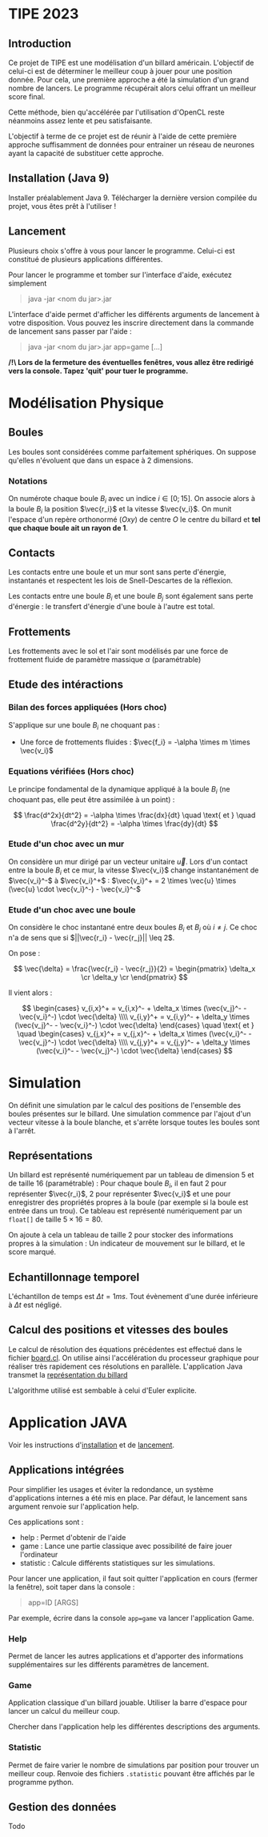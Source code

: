 # TIPE 2023

## Introduction

Ce projet de TIPE est une modélisation d'un billard américain. L'objectif de celui-ci est de déterminer le meilleur coup à jouer pour une position donnée.
Pour cela, une première approche a été la simulation d'un grand nombre de lancers. Le programme récupérait alors celui offrant un meilleur score final.

Cette méthode, bien qu'accélérée par l'utilisation d'OpenCL reste néanmoins assez lente et peu satisfaisante.

L'objectif à terme de ce projet est de réunir à l'aide de cette première approche suffisamment de données pour entrainer un réseau de neurones ayant la capacité de substituer cette approche.

## Installation (Java 9)

Installer préalablement Java 9. Télécharger la dernière version compilée du projet, vous êtes prêt à l'utiliser !

## Lancement

Plusieurs choix s'offre à vous pour lancer le programme. Celui-ci est constitué de plusieurs applications différentes.

Pour lancer le programme et tomber sur l'interface d'aide, exécutez simplement

> java -jar &#60;nom du jar&#62;.jar

L'interface d'aide permet d'afficher les différents arguments de lancement à votre disposition.
Vous pouvez les inscrire directement dans la commande de lancement sans passer par l'aide :

> java -jar &#60;nom du jar&#62;.jar app=game [...]

**/!\ Lors de la fermeture des éventuelles fenêtres, vous allez être redirigé vers la console. Tapez 'quit' pour tuer le programme.**

# Modélisation Physique

## Boules

Les boules sont considérées comme parfaitement sphériques. On suppose qu'elles n'évoluent que dans un espace à 2 dimensions.

### Notations

On numérote chaque boule $B_i$ avec un indice $i \in [0; 15]$. On associe alors à la boule $B_i$ la position $\vec{r_i}$ et la vitesse $\vec{v_i}$. On munit l'espace d'un repère orthonormé $(Oxy)$ de centre $O$ le centre du billard et **tel que chaque boule ait un rayon de 1**.

## Contacts

Les contacts entre une boule et un mur sont sans perte d'énergie, instantanés et respectent les lois de Snell-Descartes de la réflexion.

Les contacts entre une boule $B_i$ et une boule $B_j$ sont également sans perte d'énergie : le transfert d'énergie d'une boule à l'autre est total.

## Frottements

Les frottements avec le sol et l'air sont modélisés par une force de frottement fluide de paramètre massique $\alpha$ (paramétrable)

## Etude des intéractions

### Bilan des forces appliquées (Hors choc)

S'applique sur une boule $B_i$ ne choquant pas :

- Une force de frottements fluides : $\vec{f_i} = -\alpha \times m \times \vec{v_i}$

### Equations vérifiées (Hors choc)

Le principe fondamental de la dynamique appliqué à la boule $B_i$ (ne choquant pas, elle peut être assimilée à un point) :

$$
\frac{d^2x}{dt^2} = -\alpha \times \frac{dx}{dt} \quad \text{ et } \quad \frac{d^2y}{dt^2} = -\alpha \times \frac{dy}{dt}
$$

### Etude d'un choc avec un mur

On considère un mur dirigé par un vecteur unitaire $\vec{u}$. Lors d'un contact entre la boule $B_i$ et ce mur, la vitesse $\vec{v_i}$ change instantanément de $\vec{v_i}^-$ à $\vec{v_i}^+$ : $\vec{v_i}^+ = 2 \times \vec{u} \times (\vec{u} \cdot \vec{v_i}^-) - \vec{v_i}^-$

### Etude d'un choc avec une boule

On considère le choc instantané entre deux boules $B_i$ et $B_j$ où $i \neq j$. Ce choc n'a de sens que si $||\vec{r_i} - \vec{r_j}|| \leq 2$.

On pose :

$$
\vec{\delta} = \frac{\vec{r_i} - \vec{r_j}}{2} = \begin{pmatrix} \delta_x \cr \delta_y \cr \end{pmatrix} 
$$

Il vient alors :

$$
\begin{cases}
v_{i,x}^+ = v_{i,x}^- + \delta_x \times (\vec{v_j}^- - \vec{v_i}^-) \cdot \vec{\delta} \\\\ v_{i,y}^+ = v_{i,y}^- + \delta_y \times (\vec{v_j}^- - \vec{v_i}^-) \cdot \vec{\delta}
\end{cases}
\quad \text{ et } \quad
\begin{cases}
v_{j,x}^+ = v_{j,x}^- + \delta_x \times (\vec{v_i}^- - \vec{v_j}^-) \cdot \vec{\delta} \\\\ v_{j,y}^+ = v_{j,y}^- + \delta_y \times (\vec{v_i}^- - \vec{v_j}^-) \cdot \vec{\delta}
\end{cases}
$$

# Simulation

On définit une simulation par le calcul des positions de l'ensemble des boules présentes sur le billard. Une simulation commence par l'ajout d'un vecteur vitesse à la boule blanche, et s'arrête lorsque toutes les boules sont à l'arrêt.

## Représentations

Un billard est représenté numériquement par un tableau de dimension $5$ et de taille $16$ (paramétrable) : Pour chaque boule $B_i$, il en faut 2 pour représenter $\vec{r_i}$, 2 pour représenter $\vec{v_i}$ et une pour enregistrer des propriétés propres à la boule (par exemple si la boule est entrée dans un trou). Ce tableau est représenté numériquement par un `float[]` de taille $5 \times 16 = 80$.

On ajoute à cela un tableau de taille $2$ pour stocker des informations propres à la simulation : Un indicateur de mouvement sur le billard, et le score marqué.

## Echantillonnage temporel

L'échantillon de temps est $\Delta t = 1 ms$. Tout évènement d'une durée inférieure à $\Delta t$ est négligé.

## Calcul des positions et vitesses des boules

Le calcul de résolution des équations précédentes est effectué dans le fichier [board.cl](src/main/resources/board.cl). On utilise ainsi l'accélération du processeur graphique pour réaliser très rapidement ces résolutions en parallèle. L'application Java transmet la [représentation du billard](#représentations)

L'algorithme utilisé est sembable à celui d'Euler explicite.


# Application JAVA

Voir les instructions d'[installation](#installation-java-9) et de [lancement](lancement).

## Applications intégrées

Pour simplifier les usages et éviter la redondance, un système d'applications internes a été mis en place. Par défaut, le lancement sans argument renvoie sur l'application help.

Ces applications sont :

- help : Permet d'obtenir de l'aide
- game : Lance une partie classique avec possibilité de faire jouer l'ordinateur
- statistic : Calcule différents statistiques sur les simulations.

Pour lancer une application, il faut soit quitter l'application en cours (fermer la fenêtre), soit taper dans la console :

> app=ID [ARGS]

Par exemple, écrire dans la console `app=game` va lancer l'application Game.

### Help

Permet de lancer les autres applications et d'apporter des informations supplémentaires sur les différents paramètres de lancement.

### Game

Application classique d'un billard jouable. Utiliser la barre d'espace pour lancer un calcul du meilleur coup.

Chercher dans l'application help les différentes descriptions des arguments.

### Statistic

Permet de faire varier le nombre de simulations par position pour trouver un meilleur coup. Renvoie des fichiers `.statistic` pouvant être affichés par le programme python.

## Gestion des données

Todo
